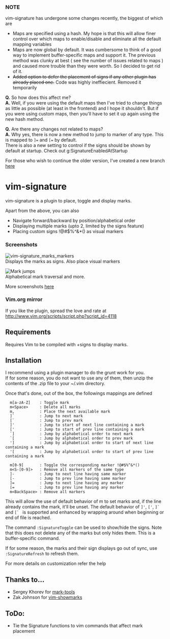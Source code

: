 ### NOTE  
vim-signature has undergone some changes recently, the biggest of which are  
* Maps are specified using a hash. My hope is that this will allow finer control over which maps to enable/disable and eliminate all the default mapping variables  
* Maps are now global by default. It was cumbersome to think of a good way to implement buffer-specific maps and support it. The previous method was clunky at best ( see the number of issues related to maps ) and caused more trouble than they were worth. So I decided to get rid of it.  
* ~~Added option to defer the placement of signs if any other plugin has already placed one.~~ Code was highly ineffiecient. Removed it temporarily  

**Q.** So how does this affect me?  
**A.** Well, if you were using the default maps then I've tried to change things as little as possible (at least in the frontend) and I hope it shouldn't. But if you were using custom maps, then you'll have to set it up again using the new hash method.  

**Q.** Are there any changes not related to maps?  
**A.** Why yes, there is now a new method to jump to marker of any type. This is mapped to `]=` and `[=` by default.  
   There is also a new setting to control if the signs should be shown by default at startup. Check out g:SignatureEnabledAtStartup  

For those who wish to continue the older version, I've created a new branch [here](https://github.com/kshenoy/vim-signature/tree/stable_4104e0bb6c)  
  

# vim-signature
vim-signature is a plugin to place, toggle and display marks.  
  
Apart from the above, you can also  
* Navigate forward/backward by position/alphabetical order  
* Displaying multiple marks (upto 2, limited by the signs feature)  
* Placing custom signs !@#$%^&*() as visual markers  


### Screenshots  
![vim-signature_marks_markers](https://github.com/kshenoy/vim-signature/blob/images/screens/vim-signature_marks_markers.png?raw=true)  
Displays the marks as signs. Also place visual markers  
  
![Mark jumps](https://github.com/kshenoy/vim-signature/blob/images/screens/vim-signature_mark_jumps.gif?raw=true)  
Alphabetical mark traversal and more.  

More screenshots [here](http://imgur.com/a/3KQyt)  
  
### Vim.org mirror  
If you like the plugin, spread the love and rate at http://www.vim.org/scripts/script.php?script_id=4118  


## Requirements  
Requires Vim to be compiled with +signs to display marks.  


## Installation
I recommend using a plugin manager to do the grunt work for you.  
If for some reason, you do not want to use any of them, then unzip the contents of the .zip file to your ~/.vim directory.  

Once that's done, out of the box, the followings mappings are defined  

````
  m[a-zA-Z]    : Toggle mark
  m<Space>     : Delete all marks
  m,           : Place the next available mark
  ]`           : Jump to next mark
  [`           : Jump to prev mark
  ]'           : Jump to start of next line containing a mark
  ['           : Jump to start of prev line containing a mark
  `]           : Jump by alphabetical order to next mark
  `[           : Jump by alphabetical order to prev mark
  ']           : Jump by alphabetical order to start of next line containing a mark
  '[           : Jump by alphabetical order to start of prev line containing a mark

  m[0-9]       : Toggle the corresponding marker !@#$%^&*()
  m<S-[0-9]>   : Remove all markers of the same type
  ]-           : Jump to next line having same marker
  [-           : Jump to prev line having same marker
  ]=           : Jump to next line having any marker
  [=           : Jump to prev line having any marker
  m<BackSpace> : Remove all markers
````

This will allow the use of default behavior of m to set marks and, if the line
already contains the mark, it'll be unset.
The default behavior of `]'`, `['`, ``]` `` and ``[` `` is supported and enhanced by
wrapping around when beginning or end of file is reached.

The command `:SignatureToggle` can be used to show/hide the signs.
Note that this does not delete any of the marks but only hides them.
This is a buffer-specific command.

If for some reason, the marks and their sign displays go out of sync,
use `:SignatureRefresh` to refresh them.

For more details on customization refer the help


## Thanks to...
* Sergey Khorev for [mark-tools](http://www.vim.org/scripts/script.php?script_id=2929)
* Zak Johnson for [vim-showmarks](https://github.com/zakj/vim-showmarks)


## ToDo:
* Tie the Signature functions to vim commands that affect mark placement

